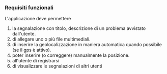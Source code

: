 ### Requisiti funzionali
L'applicazione deve permettere
1. la segnalazione con titolo, descrizione di un problema avvistato dall'utente.
1. di allegare uno o più file multimediali.
1. di inserire la geolocalizzazione in maniera automatica quando possibile (se il gps è attivo).
1. poter inserire (o correggere) manualmente la posizione.
1. all'utente di registrarsi
1. di visualizzare le segnalazioni di altri utenti

